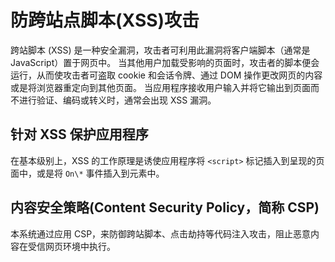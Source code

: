 # 防跨站点脚本(XSS)攻击

跨站脚本 (XSS) 是一种安全漏洞，攻击者可利用此漏洞将客户端脚本（通常是 JavaScript）置于网页中。 当其他用户加载受影响的页面时，攻击者的脚本便会运行，从而使攻击者可盗取 cookie 和会话令牌、通过 DOM 操作更改网页的内容或是将浏览器重定向到其他页面。 当应用程序接收用户输入并将它输出到页面而不进行验证、编码或转义时，通常会出现 XSS 漏洞。

## 针对 XSS 保护应用程序

在基本级别上，XSS 的工作原理是诱使应用程序将 `<script>` 标记插入到呈现的页面中，或是将 `On\*` 事件插入到元素中。

## 内容安全策略(Content Security Policy，简称 CSP)

本系统通过应用 CSP，来防御跨站脚本、点击劫持等代码注入攻击，阻止恶意内容在受信网页环境中执行。
